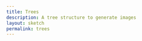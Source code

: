```yaml
---
title: Trees
description: A tree structure to generate images
layout: sketch
permalink: trees
---
```


<script>

const canvas = document.querySelector('canvas'); 
const ctx = canvas.getContext('2d'); 
ctx.fillStyle = 'green'; 
ctx.fillRect(10, 10, 100, 100);


</script>
